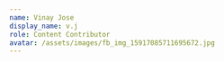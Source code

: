 ```yaml
---
name: Vinay Jose
display_name: v.j
role: Content Contributor
avatar: /assets/images/fb_img_15917085711695672.jpg
---
```


